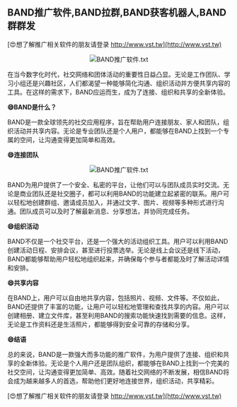 ## **BAND推广软件,BAND拉群,BAND获客机器人,BAND群群发**

[😍想了解推广相关软件的朋友请登录 http://www.vst.tw](http://www.vst.tw)

 <center><img src="https://vst.tw/MP4/tuiguang/png/5.png" alt="BAND推广软件.txt"></center>

在当今数字化时代，社交网络和团体活动的重要性日益凸显。无论是工作团队、学习小组还是兴趣社区，人们都渴望一种能够简化沟通、组织活动并方便共享内容的工具。在这样的需求下，BAND应运而生，成为了连接、组织和共享的全新体验。

**😄BAND是什么？**

BAND是一款全球领先的社交应用程序，旨在帮助用户连接朋友、家人和团队，组织活动并共享内容。无论是专业团队还是个人用户，都能够在BAND上找到一个专属的空间，让沟通变得更加简单和高效。

**😄连接团队**

 <center><img src="https://vst.tw/MP4/tuiguang/png/4.png" alt="BAND推广软件.txt"></center>

BAND为用户提供了一个安全、私密的平台，让他们可以与团队成员实时交流。无论是商业团队还是社交圈子，都可以利用BAND的功能建立起紧密的联系。用户可以轻松地创建群组、邀请成员加入，并通过文字、图片、视频等多种形式进行沟通。团队成员可以及时了解最新消息、分享想法，并协同完成任务。

**😄组织活动**

BAND不仅是一个社交平台，还是一个强大的活动组织工具。用户可以利用BAND创建活动日程、安排会议，甚至进行投票选举。无论是线上会议还是线下活动，BAND都能够帮助用户轻松地组织起来，并确保每个参与者都能及时了解活动详情和安排。

**😄共享内容**

在BAND上，用户可以自由地共享内容，包括照片、视频、文件等。不仅如此，BAND还提供了丰富的功能，让用户可以轻松地管理和查找共享的内容。用户可以创建相册、建立文件库，甚至利用BAND的搜索功能快速找到需要的信息。这样，无论是工作资料还是生活照片，都能够得到安全可靠的存储和分享。

**😄结语**

总的来说，BAND是一款强大而多功能的推广软件，为用户提供了连接、组织和共享的全新体验。无论是个人用户还是团队组织，都能够在BAND上找到一个完美的社交空间，让沟通变得更加简单、高效。随着社交网络的不断发展，相信BAND将会成为越来越多人的首选，帮助他们更好地连接世界，组织活动，共享精彩。

[😍想了解推广相关软件的朋友请登录 http://www.vst.tw](http://www.vst.tw)



